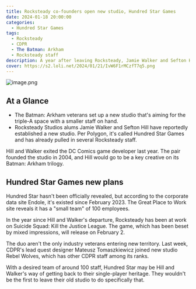 ```yaml
---
title: Rocksteady co-founders open new studio, Hundred Star Games
date: 2024-01-18 20:00:00
categories:
  - Hundred Star Games
tags:
  - Rocksteady
  - CDPR
  - The Batman: Arkham
  - Rocksteady staff
description: A year after leaving Rocksteady, Jamie Walker and Sefton Hill have reportedly opened up new studio Hundred Star Games.
cover: https://s2.loli.net/2024/01/21/IvW6F1rMCzfT7q5.png
---
```

![image.png](https://s2.loli.net/2024/01/21/IvW6F1rMCzfT7q5.png)
## At a Glance
- The Batman: Arkham veterans set up a new studio that's aiming for the triple-A space with a smaller staff on hand.
- Rocksteady Studios alums Jamie Walker and Sefton Hill have reportedly established a new studio. Per Polygon, it's called Hundred Star Games and has already pulled in several Rocksteady staff.

Hill and Walker exited the DC Comics game developer last year. The pair founded the studio in 2004, and Hill would go to be a key creative on its Batman: Arkham trilogy.

## Hundred Star Games new plans

Hundred Star hasn't been officially revealed, but according to the corporate data site Endole, it's existed since February 2023. The Great Place to Work site reveals it has a "small team" of 100 employees.


In the year since Hill and Walker's departure, Rocksteady has been at work on Suicide Squad: Kill the Justice League. The game, which has been beset by mixed impressions, will release on February 2.

The duo aren't the only industry veterans entering new territory. Last week, CDPR's lead quest designer Mateusz Tomaszkiewicz joined new studio Rebel Wolves, which has other CDPR staff among its ranks.

With a desired team of around 100 staff, Hundred Star may be Hill and Walker's way of getting back to their single-player heritage. They wouldn't be the first to leave their old studio to do specifically that.

